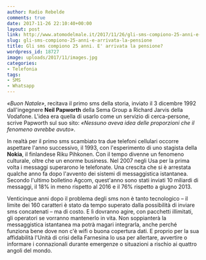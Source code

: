 ```yaml
---
author: Radio Rebelde
comments: true
date: 2017-11-26 22:10:40+00:00
layout: post
link: http://www.atomodelmale.it/2017/11/26/gli-sms-compiono-25-anni-e-arrivata-la-pensione/
slug: gli-sms-compiono-25-anni-e-arrivata-la-pensione
title: Gli sms compiono 25 anni. E' arrivata la pensione?
wordpress_id: 18727
image: uploads/2017/11/images.jpg
categories:
- Telefonia
tags:
- SMS
- Whatsapp
---
```


_«Buon Natale»_, recitava il primo sms della storia, inviato il 3 dicembre 1992 dall'ingegnere **Neil Papworth** della Sema Group a Richard Jarvis della Vodafone.
L'idea era quella di usarlo come un servizio di cerca-persone, scrive Papworth sul suo sito: _«Nessuno aveva idea delle proporzioni che il fenomeno avrebbe avuto»_.

In realtà per il primo sms scambiato tra due telefoni cellulari occorre aspettare l'anno successivo, il 1993, con l'esperimento di uno stagista della **Nokia**, il finlandese Riku Pihkonen. Con il tempo divenne un fenomeno culturale, oltre che un enorme business. Nel 2007 negli Usa per la prima volta i messaggi superarono le telefonate.
Una crescita che si è arrestata qualche anno fa dopo l'avvento dei sistemi di messaggistica istantanea. Secondo l'ultimo bolletino Agcom, quest'anno sono stati inviati 10 miliardi di messaggi, il 18% in meno rispetto al 2016 e il 76% rispetto a giugno 2013.

Venticinque anni dopo il problema degli sms non è tanto tecnologico – il limite dei 160 caratteri è stato da tempo superato dalla possibilità di inviare sms concatenati – ma di costo. E lì dovranno agire, con pacchetti illimitati, gli operatori se vorranno mantenerlo in vita. Non soppianterà la messaggistica istantanea ma potrà magari integrarla, anche perché funziona bene dove non c'è wifi o buona copertura dati.
E proprio per la sua affidabilità l'Unità di crisi della Farnesina lo usa per allertare, avvertire o informare i connazionali durante emergenze o situazioni a rischio ai quattro angoli del mondo.
